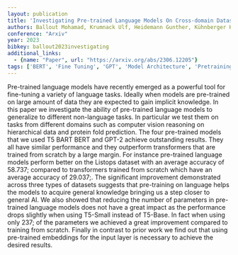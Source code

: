 ```yaml
---
layout: publication
title: 'Investigating Pre-trained Language Models On Cross-domain Datasets, A Step Closer To General AI'
authors: Ballout Mohamad, Krumnack Ulf, Heidemann Gunther, Kühnberger Kai-uwe
conference: "Arxiv"
year: 2023
bibkey: ballout2023investigating
additional_links:
  - {name: "Paper", url: "https://arxiv.org/abs/2306.12205"}
tags: ['BERT', 'Fine Tuning', 'GPT', 'Model Architecture', 'Pretraining Methods', 'RAG', 'Training Techniques', 'Transformer']
---
```

Pre-trained language models have recently emerged as a powerful tool for fine-tuning a variety of language tasks. Ideally when models are pre-trained on large amount of data they are expected to gain implicit knowledge. In this paper we investigate the ability of pre-trained language models to generalize to different non-language tasks. In particular we test them on tasks from different domains such as computer vision reasoning on hierarchical data and protein fold prediction. The four pre-trained models that we used T5 BART BERT and GPT-2 achieve outstanding results. They all have similar performance and they outperform transformers that are trained from scratch by a large margin. For instance pre-trained language models perform better on the Listops dataset with an average accuracy of 58.737; compared to transformers trained from scratch which have an average accuracy of 29.037;. The significant improvement demonstrated across three types of datasets suggests that pre-training on language helps the models to acquire general knowledge bringing us a step closer to general AI. We also showed that reducing the number of parameters in pre-trained language models does not have a great impact as the performance drops slightly when using T5-Small instead of T5-Base. In fact when using only 237; of the parameters we achieved a great improvement compared to training from scratch. Finally in contrast to prior work we find out that using pre-trained embeddings for the input layer is necessary to achieve the desired results.
